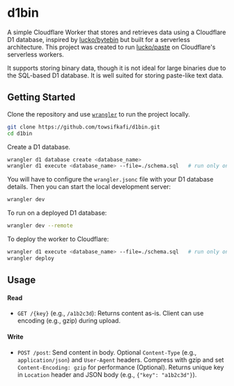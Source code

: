 # d1bin
A simple Cloudflare Worker that stores and retrieves data using a Cloudflare D1 database, inspired by [lucko/bytebin](https://github.com/lucko/bytebin) but built for a serverless architecture. This project was created to run [lucko/paste](https://github.com/lucko/paste) on Cloudflare's serverless workers.

It supports storing binary data, though it is not ideal for large binaries due to the SQL-based D1 database. It is well suited for storing paste-like text data.

## Getting Started
Clone the repository and use [`wrangler`](https://developers.cloudflare.com/workers/wrangler/install-and-update/) to run the project locally.

```bash
git clone https://github.com/towsifkafi/d1bin.git
cd d1bin
```
Create a D1 database.
```bash
wrangler d1 database create <database_name>
wrangler d1 execute <database_name> --file=./schema.sql   # run only once
```
You will have to configure the `wrangler.jsonc` file with your D1 database details. Then you can start the local development server:
```bash
wrangler dev
```

To run on a deployed D1 database:
```bash
wrangler dev --remote
```

To deploy the worker to Cloudflare:
```bash
wrangler d1 execute <database_name> --file=./schema.sql   # run only once
wrangler deploy
```

## Usage
#### Read
- `GET /{key}` (e.g., `/a1b2c3d`): Returns content as-is. Client can use encoding (e.g., gzip) during upload. 

#### Write
- `POST /post`: Send content in body. Optional `Content-Type` (e.g., `application/json`) and `User-Agent` headers. Compress with gzip and set `Content-Encoding: gzip` for performance (Optional). Returns unique key in `Location` header and JSON body (e.g., `{"key": "a1b2c3d"}`).